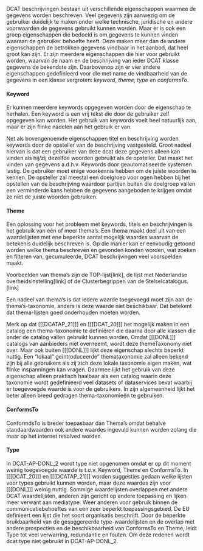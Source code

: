 DCAT beschrijvingen bestaan uit verschillende eigenschappen waarmee de gegevens worden beschreven. Veel gegevens zijn aanwezig om de gebruiker duidelijk te maken onder welke technische, juridische en andere voorwaarden de gegevens gebruikt kunnen worden. Maar er is ook een groep eigenschappen die bedoeld is om gegevens te kunnen vinden waaraan de gebruiker behoefte heeft. Deze maken meer dan de andere eigenschappen de betrokken gegevens vindbaar in het aanbod, dat heel groot kan zijn.
Er zijn meerdere eigenschappen die hier voor gebruikt worden, waarvan de naam en de beschrijving van ieder DCAT klasse gegevens de bekendste zijn. Daarbovenop zijn er vier andere eigenschappen gedefinieerd voor die met name de vindbaarheid van de gegevens in een klasse vergroten: *keyword*, *theme*, *type* en *conformsTo*.

#### Keyword

Er kunnen meerdere keywords opgegeven worden door de eigenschap te herhalen. Een keyword is een vrij tekst die door de gebruiker zelf opgegeven kan worden. Het gebruik van keywords voelt heel natuurlijk aan, maar er zijn flinke nadelen aan het gebruik er van.

Net als bovengenoemde eigenschappen titel en beschrijving worden keywords door de opsteller van de beschrijving vastgesteld. Groot nadeel hiervan is dat een gebruiker van deze dcat deze gegevens alleen kan vinden als hij/zij dezelfde woorden gebruikt als de opsteller. Dat maakt het vinden van gegevens a.d.h.v. Keywords door geautomatiseerde systemen lastig.
De gebruiker moet enige voorkennis hebben om de juiste woorden te kennen. De opsteller zal meestal een doelgroep voor ogen hebben bij het opstellen van de beschrijving waardoor partijen buiten die doelgroep vallen een verminderde kans hebben de gegevens aangeboden te krijgen omdat ze niet de juiste woorden gebruiken. 


#### Theme

Een oplossing voor het probleem met keywords, titels en beschrijvingen is het gebruik van één of meer thema’s. Een thema maakt deel uit van een waardelijsten met ene beperkte aantal mogelijk waardes waarvan de betekenis duidelijk beschreven is. Op die manier kan er eenvoudig getoond worden welke thema beschreven en gevonden konden worden, wat zoeken en filteren van, gecumuleerde, DCAT beschrijvingen veel voorspelden maakt.

Voorbeelden van thema’s zijn de TOP-lijst[link], de lijst met Nederlandse overheidsinstelling[link] of de Clusterbegrippen van de Stelselcatalogus.[link]

Een nadeel van thema’s is dat iedere waarde toegevoegd moet zijn aan de thema’s-taxonomie, anders is deze waarde niet beschikbaar. Dat betekent dat thema-lijsten goed onderhouden moeten worden.

Merk op dat [[[DCATAP_21]]] en [[[DCAT_20]]] het mogelijk maken in een catalog een thema-taxonomie te definiëren die daarna door alle klassen die onder de catalog vallen gebruikt kunnen worden. 
Omdat [[[DONL]]] catalogs van aanbieders niet overneemt, wordt deze themeTaxonomy niet over.
Maar ook buiten [[[DONL]]] lijkt deze eigenschap slechts beperkt nuttig. Een “lokaal” geïntroduceerde” themataxonomie zal alleen bekend zijn bij alle gebruikers als zij zich deze lokale taxonomie eigen maken, wat flinke inspanningen kan vragen. Daarmee lijkt het gebruik van  deze eigenschap alleen praktisch haalbaar als een catalog waarin deze taxonomie wordt gedefinieerd veel datasets of dataservices bevat waarbij er toegevoegde waarde is voor de gebruikers. In zijn algemeenheid lijkt het beter alleen breed gedragen thema-taxonomieën te gebruiken.

#### ConformsTo
ConformdsTo is breder toepasbaar dan Thema’s omdat behalve standaardwaarden ook andere waardes ingevuld kunnen worden zolang die maar op het internet resolved worden.



#### Type

In DCAT-AP-DONL_2 wordt type niet opgenomen omdat er op dit moment weinig toegevoegde waarde is t.o.v. Keyword, Theme en ConformsTo. In [[[DCAT_20]]] en [[[DCATAP_21]]] worden suggesties gedaan welke lijsten voor types gebruikt kunnen worden, maar deze waardes zijn voor [[[DONL]]] weinig nuttig. Sommige waardelijsten overlappen met andere DCAT waardelijsten, anderen zijn gericht op andere toepassing en lijken meer verwant aan mediatype. Weer anderen voor gebruik binnen de communicatiebehoeftes van een zeer beperkt toepassingsgebied. De EU definieert een lijst die het soort organisatis beschrijft. Door de beperkte bruikbaarheid van de gesuggereerde type-waardelijsten en de overlap met andere prospecties en de beschikbaarheid van ConformsTo en Theme, leidt Type tot veel verwarring, redundantie en fouten. 
Om deze redenen wordt dcat:type niet gebruikt in DCAT-AP-DONL_2.

